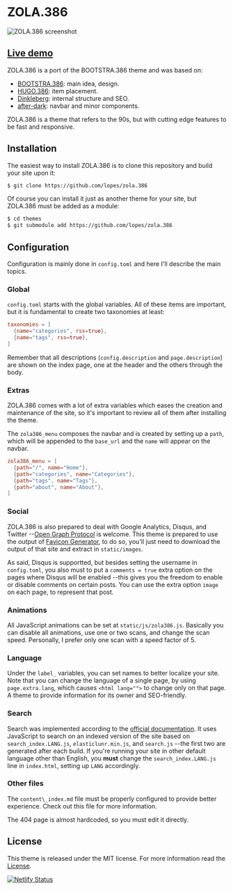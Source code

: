 # ZOLA.386

![ZOLA.386 screenshot](https://github.com/lopes/zola.386/blob/master/screenshot.png?raw=true)

## [Live demo](https://zola386.netlify.app/)

ZOLA.386 is a port of the BOOTSTRA.386 theme and was based on:

- [BOOTSTRA.386](https://kristopolous.github.io/BOOTSTRA.386/): main idea, design.
- [HUGO.386](https://themes.gohugo.io/hugo.386/): item placement.
- [Dinkleberg](https://github.com/rust-br/dinkleberg): internal structure and SEO.
- [after-dark](https://github.com/getzola/after-dark): navbar and minor components.

ZOLA.386 is a theme that refers to the 90s, but with cutting edge features to be fast and responsive.


## Installation
The easiest way to install ZOLA.386 is to clone this repository and build your site upon it:

```bash
$ git clone https://github.com/lopes/zola.386
```

Of course you can install it just as another theme for your site, but ZOLA.386 must be added as a module:

```bash
$ cd themes
$ git submodule add https://github.com/lopes/zola.386 
```


## Configuration
Configuration is mainly done in `config.toml` and here I'll describe the main topics.

### Global
`config.toml` starts with the global variables.  All of these items are important, but it is fundamental to create two taxonomies at least:

```toml
taxonomies = [
  {name="categories", rss=true},
  {name="tags", rss=true},
]
```

Remember that all descriptions (`config.description` and `page.description`) are shown on the index page, one at the header and the others through the body.

### Extras
ZOLA.386 comes with a lot of extra variables which eases the creation and maintenance of the site, so it's important to review all of them after installing the theme.

The `zola386_menu` composes the navbar and is created by setting up a `path`, which will be appended to the `base_url` and the `name` will appear on the navbar.

```toml
zola386_menu = [
  {path="/", name="Home"},
  {path="categories", name="Categories"},
  {path="tags", name="Tags"},
  {path="about", name="About"},
]
```

### Social
ZOLA.386 is also prepared to deal with Google Analytics, Disqus, and Twitter --[Open Graph Protocol](https://ogp.me/) is welcome.  This theme is prepared to use the output of [Favicon Generator](https://www.favicon-generator.org/), to do so, you'll just need to download the output of that site and extract in `static/images`. 

As said, Disqus is supportted, but besides setting the username in `config.toml`, you also must to put a `comments = true` extra option on the pages where Disqus will be enabled --this gives you the freedom to enable or disable comments on certain posts.  You can use the extra option `image` on each page, to represent that post.

### Animations
All JavaScript animations can be set at `static/js/zola386.js`.  Basically you can disable all animations, use one or two scans, and change the scan speed.  Personally, I prefer only one scan with a speed factor of 5.

### Language
Under the `label_` variables, you can set names to better localize your site.  Note that you can change the language of a single page, by using `page.extra.lang`, which causes `<html lang="">` to change only on that page.  A theme to provide information for its owner and SEO-friendly.

### Search
Search was implemented according to the [official documentation](https://www.getzola.org/documentation/content/search/).  It uses JavaScript to search on an indexed version of the site based on `search_index.LANG.js`, `elasticlunr.min.js`, and `search.js` --the first two are generated after each build.  If you're running your site in other default language other than English, you **must** change the `search_index.LANG.js` line in `index.html`, setting up `LANG` accordingly.

### Other files
The `content\_index.md` file must be properly configured to provide better experience.  Check out this file for more information.

The 404 page is almost hardcoded, so you must edit it directly.  


## License
This theme is released under the MIT license.  For more information read the [License](https://github.com/lopes/zola.386/blob/master/LICENSE).


[![Netlify Status](https://api.netlify.com/api/v1/badges/5d6f1986-7bf3-40d3-b298-3339288585d4/deploy-status)](https://app.netlify.com/sites/zola386/deploys)
